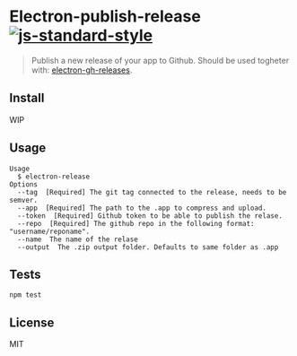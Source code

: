 # Electron-publish-release [![js-standard-style](https://img.shields.io/badge/code%20style-standard-brightgreen.svg?style=flat)](https://github.com/feross/standard)
> Publish a new release of your app to Github. Should be used togheter with: [electron-gh-releases](https://github.com/jenslind/electron-gh-releases).

## Install

WIP

## Usage

```
Usage
  $ electron-release
Options
  --tag  [Required] The git tag connected to the release, needs to be semver.
  --app  [Required] The path to the .app to compress and upload.
  --token  [Required] Github token to be able to publish the relase.
  --repo  [Required] The github repo in the following format: "username/reponame".
  --name  The name of the relase
  --output  The .zip output folder. Defaults to same folder as .app
```

## Tests

```
npm test
```

## License
MIT
